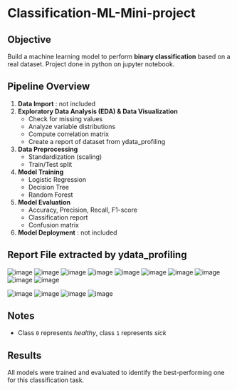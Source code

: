 # Classification-ML-Mini-project

## Objective
Build a machine learning model to perform **binary classification** based on a real dataset. Project done in python on jupyter notebook.

## Pipeline Overview
1. **Data Import** : not included
2. **Exploratory Data Analysis (EDA) & Data Visualization**  
   - Check for missing values  
   - Analyze variable distributions  
   - Compute correlation matrix
   - Create a report of dataset from ydata_profiling
3. **Data Preprocessing**  
   - Standardization (scaling)  
   - Train/Test split  
4. **Model Training** 
   - Logistic Regression  
   - Decision Tree  
   - Random Forest  
5. **Model Evaluation** 
   - Accuracy, Precision, Recall, F1-score  
   - Classification report  
   - Confusion matrix
6. **Model Deployment** : not included

## Report File extracted by ydata_profiling

![image](https://github.com/user-attachments/assets/0d9e51ca-5ba6-4fcf-b06b-17b0a6ac4069)
![image](https://github.com/user-attachments/assets/479b9973-3245-40c8-9a68-8e0fab7e87a1)
![image](https://github.com/user-attachments/assets/e5c42623-e90b-4e15-b83a-89b460e71d97)
![image](https://github.com/user-attachments/assets/4f8dc8b1-b8fb-4503-97f8-40dd97f88140)
![image](https://github.com/user-attachments/assets/29a138f7-dde7-4e6c-9d37-d837943b5879)
![image](https://github.com/user-attachments/assets/3fee7f52-b6b8-4f48-93f5-e70c4aa45f3d)
![image](https://github.com/user-attachments/assets/3740c905-8df1-47ba-a80a-f5ad0bb97001)
![image](https://github.com/user-attachments/assets/387b025d-47a5-4622-a3dd-bca33dd61f4e)
![image](https://github.com/user-attachments/assets/1bb4ce57-5455-48cb-8bb2-51ac28df146a)
![image](https://github.com/user-attachments/assets/3020b72d-04a9-459c-ad3b-8ac1874093c4)



![image](https://github.com/user-attachments/assets/f606a684-9f55-47b3-823f-da131b244a27)
![image](https://github.com/user-attachments/assets/4aa609da-4054-4dae-8631-0d82211abb94)
![image](https://github.com/user-attachments/assets/281c6f43-3e9c-4370-88c3-e4d4fb1e84e5)
![image](https://github.com/user-attachments/assets/23f2357e-d351-4aab-9592-a5c27f9eeeab)











## Notes
- Class `0` represents *healthy*, class `1` represents *sick*  

## Results
All models were trained and evaluated to identify the best-performing one for this classification task.
